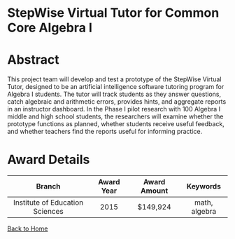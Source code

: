 
StepWise Virtual Tutor for Common Core Algebra I
================================================

# Abstract


This project team will develop and test a prototype of the StepWise Virtual Tutor, designed to be an artificial intelligence software tutoring program for Algebra I students. The tutor will track students as they answer questions, catch algebraic and arithmetic errors, provides hints, and aggregate reports in an instructor dashboard. In the Phase I pilot research with 100 Algebra I middle and high school students, the researchers will examine whether the prototype functions as planned, whether students receive useful feedback, and whether teachers find the reports useful for informing practice.  

# Award Details

|Branch|Award Year|Award Amount|Keywords|
| :---: | :---: | :---: | :---: |
|Institute of Education Sciences|2015|$149,924|math, algebra|
  
  


[Back to Home](https://github.com/chrischow/dod_sbir_awards/CC/#1247)